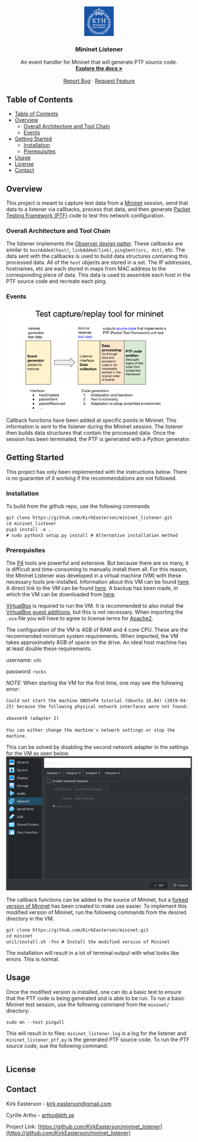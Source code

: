 <!-- PROJECT LOGO -->
<p align="center">
  <a href="https://github.com/kirkeasterson/mininet_listener">
    <img src="images/kth.png" alt="Logo" width="80" height="80">
  </a>

  <h3 align="center">Mininet Listener</h3>

  <p align="center">
    An event handler for <ahref="https://github.com/mininet/mininet">Mininet</a> that will generate PTF source code.
    <br />
    <a href="https://github.com/kirkeasterson/mininet_listener"><strong>Explore the docs »</strong></a>
    <br />
    <br />
    <a href="https://github.com/kirkeasterson/mininet_listener/issues">Report Bug</a>
    ·
    <a href="https://github.com/kirkeasterson/mininet_listener/issues">Request Feature</a>
  </p>
</p>

<!-- TABLE OF CONTENTS -->
## Table of Contents
- [Table of Contents](#table-of-contents)
- [Overview](#overview)
  - [Overall Architecture and Tool Chain](#overall-architecture-and-tool-chain)
  - [Events](#events)
- [Getting Started](#getting-started)
  - [Installation](#installation)
  - [Prerequisites](#prerequisites)
- [Usage](#usage)
- [License](#license)
- [Contact](#contact)



<!-- OVERVIEW -->
## Overview

This project is meant to capture test data from a [Mininet](https://github.com/mininet/mininet) session, send that data to a listener via callbacks, process that data, and then generate [Packet Testing Framework (PTF)](https://github.com/p4lang/ptf) code to test this network configuration.


### Overall Architecture and Tool Chain
The listener implements the [Observer design patter](https://en.wikipedia.org/wiki/Observer_pattern). These callbacks are similar to `hostAdded(host)`, `linkAdded(link)`, `pingSent(src, dst)`, etc. The data sent with the callbacks is used to build data structures containing this processed data. All of the `host` objects are stored in a set. The IP addresses, hostnames, etc are each stored in maps from MAC address to the corresponding piece of data. This data is used to assemble each host in the PTF source code and recreate each ping.

### Events

![overall-architecture](./images/overall_architecture.png)

Callback functions have been added at specific points in Mininet. This information is sent to the listener during the Mininet session. The listener then builds data structures that contain the processed data. Once the session has been terminated, the PTF is generated with a Python generator.



<!-- GETTING STARTED -->
## Getting Started

This project has only been implemented with the instructions below. There is no guarantee of it working if the recommendations are not followed.

### Installation

To build from the github repo, use the following commands
```
git clone https://github.com/KirkEasterson/mininet_listener.git
cd mininet_listener
pip3 install -e .
# sudo python3 setup.py install # Alternative installation method
```


### Prerequisites

The [P4](https://p4.org/) tools are powerful and extensive. But because there are so many, it is difficult and time-consuming to manually install them all. For this reason, the Mininet Listener was developed in a virtual machine (VM) with these necessary tools pre-installed. Information about this VM can be found [here](https://p4.org/events/2019-04-30-p4-developer-day/#virtual-machine-1). A direct link to the VM can be found [here](https://bit.ly/p4d2-spring19-adv-vm-2). A backup has been made, in which the VM can be downloaded from [here](https://drive.google.com/uc?export=view&id=1usaNzBZQzvkC4IPQk9VYr8MHaXwRN__v).

[VirtualBox](https://www.virtualbox.org/) is required to run the VM. It is recommended to also install the [VirtualBox guest additions](https://www.virtualbox.org/manual/ch04.html), but this is not necessary. When importing the `.ova` file you will have to agree to license terms for [Apache2](https://ubuntu.com/server/docs/web-servers-apache).

The configuration of the VM is 4GB of RAM and 4 core CPU. These are the recommended minimum system requirements. When imported, the VM takes approximately 8GB of space on the drive. An ideal host machine has at least double these requirements.

username: `sdn`

password: `rocks`

*NOTE:*
When starting the VM for the first time, one may see the following error:
```
Could not start the machine ONOS+P4 tutorial (Ubuntu 18.04) (2019-04-25) because the following physical network interfaces were not found:

vboxnet0 (adapter 2)

You can either change the machine's network settings or stop the machine.
```
This can be solved by disabling the second network adapter in the settings for the VM as seen below.
![disable_second_network_adapter](./images/disable_second_network_adapter.png)

The callback functions can be added to the source of Mininet, but a [forked version of Mininet](https://github.com/KirkEasterson/mininet) has been created to make use easier. To implement this modified version of Mininet, run the following commands from the desired directory in the VM.

```
git clone https://github.com/KirkEasterson/mininet.git
cd mininet
util/install.sh -fnv # Install the modified version of Mininet
```
The installation will result in a lot of terminal output with what looks like errors. This is normal.

<!-- USAGE -->
## Usage

Once the modified version is installed, one can do a basic test to ensure that the PTF code is being generated and is able to be run. To run a basic Mininet test session, use the following command from the `mininet/` directory:
```
sudo mn --test pingall
```
This will result in to files: `mininet_listener.log` is a log for the listener and `mininet_listener_ptf.py` is the generated PTF source code. To run the PTF source code, sue the following command:
```
```




<!-- LICENSE -->
## License



<!-- CONTACT -->
## Contact

Kirk Easterson - kirk.easterson@gmail.com

Cyrille Artho - artho@kth.se

Project Link: [https://github.com/KirkEasterson/mininet_listener](https://github.com/KirkEasterson/mininet_listener)
